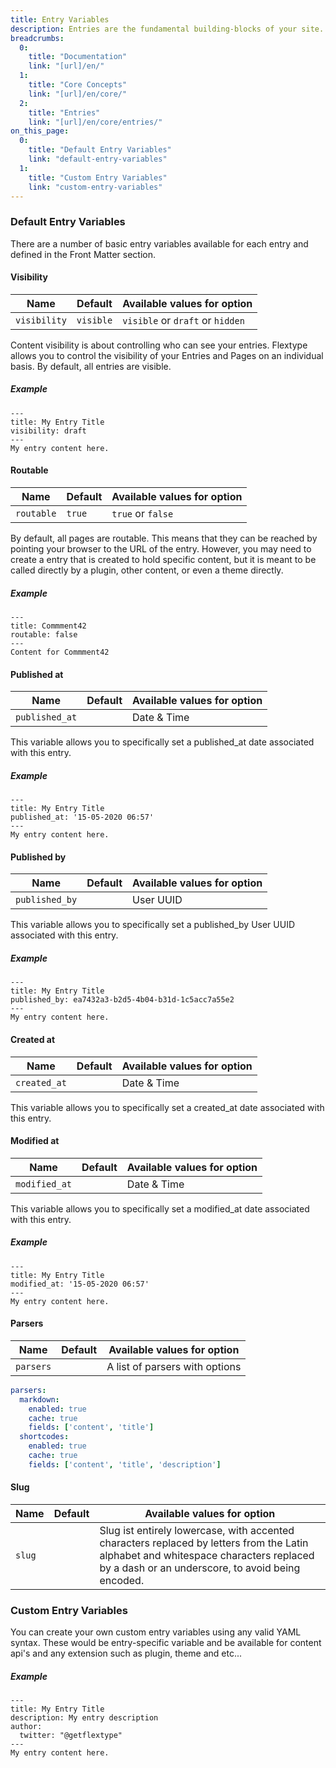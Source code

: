 ```yaml
---
title: Entry Variables
description: Entries are the fundamental building-blocks of your site. Each entry in Flextype should contains Entry Front Matter block in YAML format at the top of the file and Entry Content marked up using HTML + Markdown + Shortcodes at the bottom of the file.
breadcrumbs:
  0:
    title: "Documentation"
    link: "[url]/en/"
  1:
    title: "Core Concepts"
    link: "[url]/en/core/"
  2:
    title: "Entries"
    link: "[url]/en/core/entries/"
on_this_page:
  0:
    title: "Default Entry Variables"
    link: "default-entry-variables"
  1:
    title: "Custom Entry Variables"
    link: "custom-entry-variables"
---
```


### <a name="default-entry-variables"></a> Default Entry Variables

There are a number of basic entry variables available for each entry and defined in the Front Matter section.

#### Visibility

| Name | Default | Available values for option |
| --- | --- | --- |
| `visibility` | `visible` | `visible` or `draft` or `hidden`|

Content visibility is about controlling who can see your entries. Flextype allows you to control the visibility of your Entries and Pages on an individual basis. By default, all entries are visible.

##### Example

    ---
    title: My Entry Title
    visibility: draft
    ---
    My entry content here.

#### Routable

| Name | Default | Available values for option |
| --- | --- | --- |
| `routable` | `true` | `true` or `false`|

By default, all pages are routable. This means that they can be reached by pointing your browser to the URL of the entry. However, you may need to create a entry that is created to hold specific content, but it is meant to be called directly by a plugin, other content, or even a theme directly.

##### Example

    ---
    title: Commment42
    routable: false
    ---
    Content for Commment42

#### Published at

| Name | Default | Available values for option |
| --- | --- | --- |
| `published_at` |  | Date & Time |

This variable allows you to specifically set a published_at date associated with this entry.

##### Example

    ---
    title: My Entry Title
    published_at: '15-05-2020 06:57'
    ---
    My entry content here.

#### Published by

| Name | Default | Available values for option |
| --- | --- | --- |
| `published_by` |  | User UUID |

This variable allows you to specifically set a published_by User UUID associated with this entry.

##### Example

    ---
    title: My Entry Title
    published_by: ea7432a3-b2d5-4b04-b31d-1c5acc7a55e2
    ---
    My entry content here.

#### Created at

| Name | Default | Available values for option |
| --- | --- | --- |
| `created_at` |  | Date & Time |

This variable allows you to specifically set a created_at date associated with this entry.

#### Modified at

| Name | Default | Available values for option |
| --- | --- | --- |
| `modified_at` |  | Date & Time |

This variable allows you to specifically set a modified_at date associated with this entry.

##### Example

    ---
    title: My Entry Title
    modified_at: '15-05-2020 06:57'
    ---
    My entry content here.

#### Parsers

| Name | Default | Available values for option |
| --- | --- | --- |
| `parsers` |  | A list of parsers with options |

```yaml
parsers:
  markdown:
    enabled: true
    cache: true
    fields: ['content', 'title']
  shortcodes:
    enabled: true
    cache: true
    fields: ['content', 'title', 'description']
```

#### Slug

| Name | Default | Available values for option |
| --- | --- | --- |
| `slug` |  | Slug ist entirely lowercase, with accented characters replaced by letters from the Latin alphabet and whitespace characters replaced by a dash or an underscore, to avoid being encoded. |

### <a name="custom-entry-variables"></a> Custom Entry Variables

You can create your own custom entry variables using any valid YAML syntax. These would be entry-specific variable and be available for content api's and any extension such as plugin, theme and etc...

##### Example

    ---
    title: My Entry Title
    description: My entry description
    author:
      twitter: "@getflextype"
    ---
    My entry content here.

<!--
There are a number of predefined global variables that you can set in the front matter of a entry.

* published_at
* created_at
* modified_at
* slug
* content
-->
